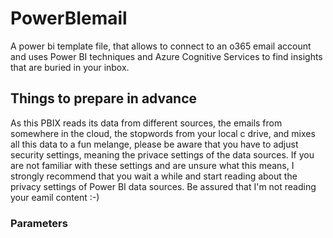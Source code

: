 # PowerBIemail
A power bi template file, that allows to connect to an o365 email account and uses Power BI techniques and Azure Cognitive Services to find insights that are buried in your inbox.

## Things to prepare in advance
As this PBIX reads its data from different sources, the emails from somewhere in the cloud, the stopwords from your local c drive, and mixes all this data to a fun melange, please be aware that you have to adjust security settings, meaning the privace settings of the data sources. If you are not familiar with these settings and are unsure what this means, I strongly recommend that you wait a while and start reading about the privacy settings of Power BI data sources. Be assured that I'm not reading your eamil content :-)

### Parameters
